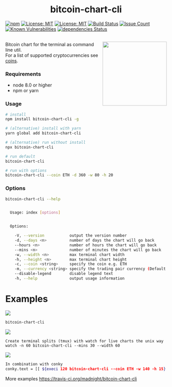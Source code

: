 <p align="center">
    <h1 align="center">bitcoin-chart-cli<br></h1>
</p>

<a href="https://npmjs.com/package/bitcoin-chart-cli"><img src="https://img.shields.io/npm/v/bitcoin-chart-cli.svg" alt="npm"/></a>
<a href="https://nodejs.org/en/download/releases/"><img src="https://img.shields.io/badge/node-%3E%3D%208.0-brightgreen.svg" alt="License: MIT" /></a>
<a href="https://opensource.org/licenses/MIT"><img src="https://img.shields.io/badge/License-MIT-brightgreen.svg" alt="License: MIT" /></a>
<a href="https://travis-ci.org/madnight/bitcoin-chart-cli"><img src="https://travis-ci.org/madnight/bitcoin-chart-cli.svg?branch=master" alt="Build Status" /></a>
<a href="https://codeclimate.com/github/madnight/bitcoin-chart-cli/issues"><img src="https://codeclimate.com/github/madnight/bitcoin-chart-cli/badges/issue_count.svg?maxAge=2592000" alt="Issue Count" /></a>
<a href="https://snyk.io/test/github/madnight/bitcoin-chart-cli"><img src="https://snyk.io/test/github/madnight/bitcoin-chart-cli/badge.svg" alt="Known Vulnerabilities" /></a>
<a href="https://david-dm.org/madnight/bitcoin-chart-cli"><img src="https://david-dm.org/madnight/bitcoin-chart-cli/status.svg" alt="dependencies Status" /></a>
 <br> <br>

<img align="right" src="bitcoin-chart-cli.png" width="200">

Bitcoin chart for the terminal as command line util.<br>
For a list of supported cryptocurrencies see <a href="COINS.md">coins</a>.

### Requirements
 * node 8.0 or higher
 * npm or yarn

### Usage

```bash
# install
npm install bitcoin-chart-cli -g

# (alternative) install with yarn
yarn global add bitcoin-chart-cli

# (alternative) run without install
npx bitcoin-chart-cli

# run default
bitcoin-chart-cli

# run with options
bitcoin-chart-cli --coin ETH -d 360 -w 80 -h 20
```

### Options
```bash
bitcoin-chart-cli --help


  Usage: index [options]


  Options:

    -V, --version           output the version number
    -d, --days <n>          number of days the chart will go back
    --hours <n>             number of hours the chart will go back
    --mins <n>              number of minutes the chart will go back
    -w, --width <n>         max terminal chart width
    -h, --height <n>        max terminal chart height
    -c, --coin <string>     specify the coin e.g. ETH
    -m, --currency <string> specify the trading pair currency (Default: USD)
    --disable-legend        disable legend text
    -h, --help              output usage information
```
# Examples

![](https://i.imgur.com/8jXYkHc.png)

```bash
bitcoin-chart-cli
```

![](https://i.imgur.com/ijwaYXir.png)
```
Create terminal splits (tmux) with watch for live charts the unix way
watch -n 60 bitcoin-chart-cli --mins 30 --width 60
```


![](https://i.imgur.com/cTtFxy6.png)

```bash
In combination with conky
conky.text = [[ ${execi 120 bitcoin-chart-cli --coin ETH -w 140 -h 15} ]];
```
More examples https://travis-ci.org/madnight/bitcoin-chart-cli
